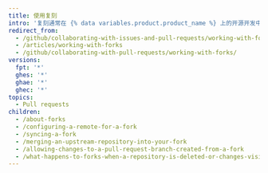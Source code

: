 ```yaml
---
title: 使用复刻
intro: '复刻通常在 {% data variables.product.product_name %} 上的开源开发中使用。'
redirect_from:
  - /github/collaborating-with-issues-and-pull-requests/working-with-forks/
  - /articles/working-with-forks
  - /github/collaborating-with-pull-requests/working-with-forks/
versions:
  fpt: '*'
  ghes: '*'
  ghae: '*'
  ghec: '*'
topics:
  - Pull requests
children:
  - /about-forks
  - /configuring-a-remote-for-a-fork
  - /syncing-a-fork
  - /merging-an-upstream-repository-into-your-fork
  - /allowing-changes-to-a-pull-request-branch-created-from-a-fork
  - /what-happens-to-forks-when-a-repository-is-deleted-or-changes-visibility
---
```


